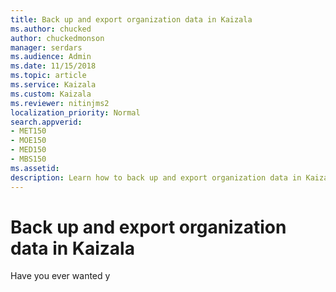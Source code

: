 ```yaml
---
title: Back up and export organization data in Kaizala
ms.author: chucked
author: chuckedmonson
manager: serdars
ms.audience: Admin
ms.date: 11/15/2018
ms.topic: article
ms.service: Kaizala
ms.custom: Kaizala
ms.reviewer: nitinjms2
localization_priority: Normal
search.appverid:
- MET150
- MOE150
- MED150
- MBS150
ms.assetid: 
description: Learn how to back up and export organization data in Kaizala.
---
```


# Back up and export organization data in Kaizala

Have you ever wanted y